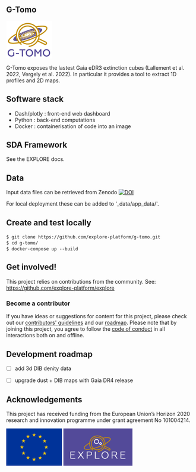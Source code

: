## G-Tomo

<img src='gtomo_logo.png' height='100' />

G-Tomo exposes the lastest Gaia eDR3 extinction cubes (Lallement et al. 2022, Vergely et al. 2022).
In particular it provides a tool to extract 1D profiles and 2D maps.

## Software stack

* Dash/plotly : front-end web dashboard
* Python : back-end computations
* Docker : containerisation of code into an image

## SDA Framework

See the EXPLORE docs.


## Data

Input data files can be retrieved from Zenodo [![DOI](https://zenodo.org/badge/DOI/10.5281/zenodo.10406497.svg)](https://doi.org/10.5281/zenodo.10406497)

For local deployment these can be added to '_data/app_data/'.


## Create and test locally 

    $ git clone https://github.com/explore-platform/g-tomo.git
    $ cd g-tomo/
    $ docker-compose up --build
    

## Get involved! 

This project relies on contributions from the community. See: https://github.com/explore-platform/explore

### Become a contributor

If you have ideas or suggestions for content for this project, please check out our [contributors' guidelines](CONTRIBUTING.md) and our [roadmap](ROADMAP.md). Please note that by joining this project, you agree to follow the [code of conduct](CODE_OF_CONDUCT.md) in all interactions both on and offline.


## Development roadmap

- [ ] add 3d DIB denity data
- [ ] upgrade dust + DIB maps with Gaia DR4 release


## Acknowledgements

This project has received funding from the European Union’s Horizon 2020 research and innovation programme under grant agreement No 101004214. 

<img src='logoEU.jpg' height='100' /> <img src='Explore_Logo_Box.png' height='100' />
